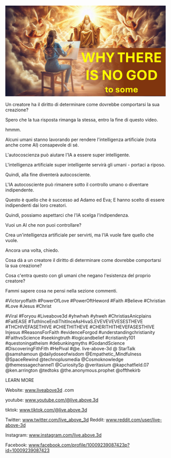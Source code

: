 ![Video cover image](../cover.jpg "cover photo")

Un creatore ha il diritto di determinare come dovrebbe comportarsi la sua creazione?

Spero che la tua risposta rimanga la stessa, entro la fine di questo video.

hmmm.

Alcuni umani stanno lavorando per rendere l'intelligenza artificiale (nota anche come AI) consapevole di sé.

L'autocoscienza può aiutare l'IA a essere super intelligente.

L'intelligenza artificiale super intelligente servirà gli umani - portaci a riposo.

Quindi, alla fine diventerà autocosciente.

L'IA autocosciente può rimanere sotto il controllo umano o diventare indipendente.

Questo è quello che è successo ad Adamo ed Eva; E hanno scelto di essere indipendenti dai loro creatori.

Quindi, possiamo aspettarci che l'IA scelga l'indipendenza.

Vuoi un AI che non puoi controllare?

Crea un'intelligenza artificiale per servirti, ma l'IA vuole fare quello che vuole.

Ancora una volta, chiedo.

Cosa dà a un creatore il diritto di determinare come dovrebbe comportarsi la sua creazione?

Cosa c'entra questo con gli umani che negano l'esistenza del proprio creatore?

Fammi sapere cosa ne pensi nella sezione commenti.


#Victoryoffaith #PowerOfLove #PowerOftHeword #Faith #Believe #Christian #Love #Jesus #Christ

#Viral #Foryou #Liveabove3d #yhwhwh #yhweh #ChristiasAnicplains #FaitEASE #TuthInceEndiThitInceAsHivaS.EVEVEVEVESESTHEVE #THCHIVEFASETHIVE #CHIETHITHEVE #CHERITHITHEVEFASESTHIVE Injesus #ReasonsForFaith #evidenceForgod #understandingchristianity #FaithvsScience #seekingtruth #logicandbelief #cristianity101 #questoningatheism #debunkingmyths #GodandScience #DiscoveringFithFith #HePival #@e. live-above-3d @ StarTalk @samshamoun @dailydoseofwisdom @Empathetic_Mindfulness @SpaceRewind @technoplusmedia @Cosmoknowledge @themessagechannel1 @CuriositySp @veritasium @kapchatfield.07 @ken.arrington @tedtoks @the.anonymous.prophet @offthekirb

LEARN MORE


Website: www.liveabove3d .com

youtube: www.youtube.com/@live.above.3d

tiktok: www.tiktok.com/@live.above.3d

Twitter: www.twitter.com/live_above_3d   Reddit: www.reddit.com/user/live-above-3d

Instagram: www.instagram.com/live.above.3d

Facebook: www.facebook.com/profile/10009239087423p?id=10009239087423

